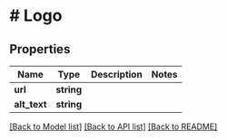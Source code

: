 # # Logo

## Properties

Name | Type | Description | Notes
------------ | ------------- | ------------- | -------------
**url** | **string** |  |
**alt_text** | **string** |  |

[[Back to Model list]](../../README.md#models) [[Back to API list]](../../README.md#endpoints) [[Back to README]](../../README.md)
